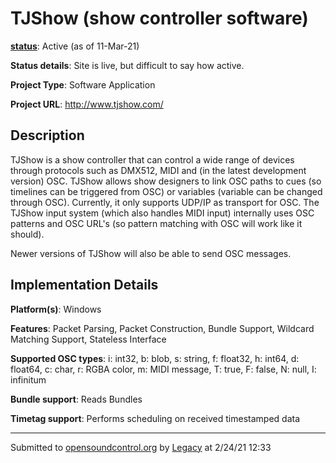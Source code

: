 # TJShow (show controller software)

**[status](../implementation-status.html)**: Active (as of 11-Mar-21)

**Status details**: 
Site is live, but difficult to say how active.

**Project Type**: Software Application

**Project URL**: <http://www.tjshow.com/>

## Description

TJShow is a show controller that can control a wide range of devices through protocols such as DMX512, MIDI and (in the latest development version) OSC. TJShow allows show designers to link OSC paths to cues (so timelines can be triggered from OSC) or variables (variable can be changed through OSC). Currently, it only supports UDP/IP as transport for OSC. The TJShow input system (which also handles MIDI input) internally uses OSC patterns and OSC URL's (so pattern matching with OSC will work like it should). <p> Newer versions of TJShow will also be able to send OSC messages.

## Implementation Details

**Platform(s)**: Windows

**Features**: Packet Parsing, Packet Construction, Bundle Support, Wildcard Matching Support, Stateless Interface

**Supported OSC types**: i: int32, b: blob, s: string, f: float32, h: int64, d: float64, c: char, r: RGBA color, m: MIDI message, T: true, F: false, N: null, I: infinitum

**Bundle support**: Reads Bundles

**Timetag support**: Performs scheduling on received timestamped data

---
Submitted to [opensoundcontrol.org](https://opensoundcontrol.org) by [Legacy](legacy-site.html) at 2/24/21 12:33
